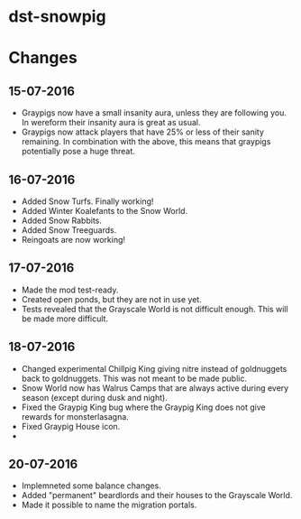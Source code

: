 # dst-snowpig

Changes
=======

15-07-2016
----------

* Graypigs now have a small insanity aura, unless they are following you. In wereform their insanity aura is great as usual.
* Graypigs now attack players that have 25% or less of their sanity remaining. In combination with the above, this means that graypigs potentially pose a huge threat.

16-07-2016
----------

* Added Snow Turfs. Finally working!
* Added Winter Koalefants to the Snow World.
* Added Snow Rabbits.
* Added Snow Treeguards.
* Reingoats are now working!

17-07-2016
----------

* Made the mod test-ready.
* Created open ponds, but they are not in use yet.
* Tests revealed that the Grayscale World is not difficult enough. This will be made more difficult.

18-07-2016
----------

* Changed experimental Chillpig King giving nitre instead of goldnuggets back to goldnuggets. This was not meant to be made public.
* Snow World now has Walrus Camps that are always active during every season (except during dusk and night).
* Fixed the Graypig King bug where the Graypig King does not give rewards for monsterlasagna.
* Fixed Graypig House icon.
* 
20-07-2016
----------

* Implemneted some balance changes.
* Added "permanent" beardlords and their houses to the Grayscale World.
* Made it possible to name the migration portals.
